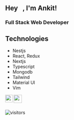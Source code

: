 ## Hey <img src="https://github.com/TheDudeThatCode/TheDudeThatCode/blob/master/Assets/Hi.gif" width="10px">, I'm Ankit!

### Full Stack Web Developer

## Technologies
* Nestjs
* React, Redux
* Nextjs
* Typescript
* Mongodb
* Tailwind
* Material UI
* Vim

<a href="https://www.linkedin.com/in/ankitn1311/">
  <img align="left" width="24px" src="https://cdn.jsdelivr.net/npm/simple-icons@v3/icons/linkedin.svg"  />
</a>

<a href="mailto:ankitn1311@gmail.com">
  <img align="left" width="26px" src="https://cdn.jsdelivr.net/npm/simple-icons@v3/icons/gmail.svg" />
</a>

<br />
<br />

![visitors](https://visitor-badge.laobi.icu/badge?page_id=ankitn1311.ankitn1311)
